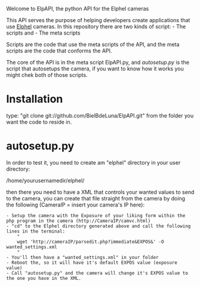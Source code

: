 Welcome to ElpAPI, the python API for the Elphel cameras

This API serves the purpose of helping developers create applications that use [Elphel](http://elphel.com/) cameras.
In this repository there are two kinds of script:
	- The scripts and
	- The meta scripts

Scripts are the code that use the meta scripts of the API, and the meta scripts are the code that conforms the API.

The core of the API is in the meta script ElpAPI.py, and *autosetup.py* is the script that autosetups the camera,
if you want to know how it works you might chek both of those scripts.

# Installation
type: "git clone git://github.com/BielBdeLuna/ElpAPI.git" from the folder you want the code to reside in.


# autosetup.py
In order to test it, you need to create am "elphel" directory in your user directory:

/home/yourusernamedir/elphel/

then there you need to have a XML that controls your wanted values to send to the camera, 
you can create that file straight from the camera by doing the following (CameraIP = insert your camera's IP here):

	- Setup the camera with the Exposure of your liking form within the php program in the camera (http://CameraIP/camvc.html)
	- "cd" to the Elphel directory generated above and call the following lines in the terminal:
		"
		wget 'http://cameraIP/parsedit.php?immediate&EXPOS&' -O wanted_settings.xml
		"
	- You'll then have a "wanted_settings.xml" in your folder 
	- Reboot the, so it will have it's default EXPOS value (exposure value)
	- Call "autosetup.py" and the camera will change it's EXPOS value to the one you have in the XML.
